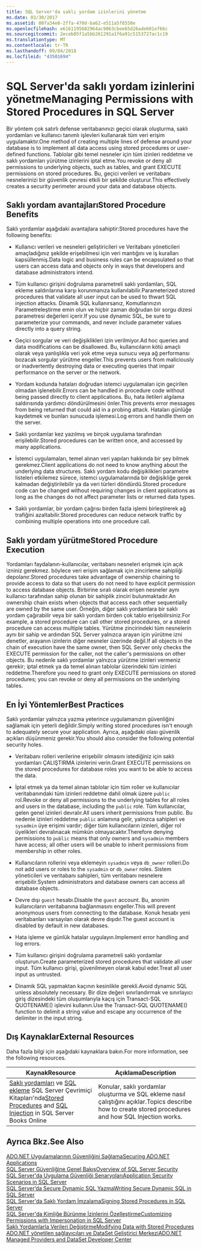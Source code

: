 ```yaml
---
title: SQL Server'da saklı yordam izinlerini yönetme
ms.date: 03/30/2017
ms.assetid: 08fa34e8-2ffa-470d-ba62-e511a5f8558e
ms.openlocfilehash: e6161195682964ac9063cbee65d26ade601ef66c
ms.sourcegitcommit: 2eceb05f1a5bb261291a1f6a91c5153727ac1c19
ms.translationtype: MT
ms.contentlocale: tr-TR
ms.lasthandoff: 09/04/2018
ms.locfileid: "43501694"
---
```

# <a name="managing-permissions-with-stored-procedures-in-sql-server"></a><span data-ttu-id="7fff9-102">SQL Server'da saklı yordam izinlerini yönetme</span><span class="sxs-lookup"><span data-stu-id="7fff9-102">Managing Permissions with Stored Procedures in SQL Server</span></span>
<span data-ttu-id="7fff9-103">Bir yöntem çok satırlı defense veritabanınızı geçici olarak oluşturma, saklı yordamları ve kullanıcı tanımlı işlevleri kullanarak tüm veri erişim uygulamaktır.</span><span class="sxs-lookup"><span data-stu-id="7fff9-103">One method of creating multiple lines of defense around your database is to implement all data access using stored procedures or user-defined functions.</span></span> <span data-ttu-id="7fff9-104">Tablolar gibi temel nesneler için tüm izinleri reddetme ve saklı yordamları yürütme izinlerini iptal etme.</span><span class="sxs-lookup"><span data-stu-id="7fff9-104">You revoke or deny all permissions to underlying objects, such as tables, and grant EXECUTE permissions on stored procedures.</span></span> <span data-ttu-id="7fff9-105">Bu, geçici verileri ve veritabanı nesnelerinizi bir güvenlik çevresi etkili bir şekilde oluşturur.</span><span class="sxs-lookup"><span data-stu-id="7fff9-105">This effectively creates a security perimeter around your data and database objects.</span></span>  
  
## <a name="stored-procedure-benefits"></a><span data-ttu-id="7fff9-106">Saklı yordam avantajları</span><span class="sxs-lookup"><span data-stu-id="7fff9-106">Stored Procedure Benefits</span></span>  
 <span data-ttu-id="7fff9-107">Saklı yordamlar aşağıdaki avantajlara sahiptir:</span><span class="sxs-lookup"><span data-stu-id="7fff9-107">Stored procedures have the following benefits:</span></span>  
  
-   <span data-ttu-id="7fff9-108">Kullanıcı verileri ve nesneleri geliştiricileri ve Veritabanı yöneticileri amaçladığınız şekilde erişebilmesi için veri mantığını ve iş kuralları kapsüllenmiş.</span><span class="sxs-lookup"><span data-stu-id="7fff9-108">Data logic and business rules can be encapsulated so that users can access data and objects only in ways that developers and database administrators intend.</span></span>  
  
-   <span data-ttu-id="7fff9-109">Tüm kullanıcı girişini doğrulama parametreli saklı yordamları, SQL ekleme saldırılarına karşı korunmanıza kullanılabilir.</span><span class="sxs-lookup"><span data-stu-id="7fff9-109">Parameterized stored procedures that validate all user input can be used to thwart SQL injection attacks.</span></span> <span data-ttu-id="7fff9-110">Dinamik SQL kullanırsanız, Komutlarınızın Parametreleştirme emin olun ve hiçbir zaman doğrudan bir sorgu dizesi parametresi değerleri içerir.</span><span class="sxs-lookup"><span data-stu-id="7fff9-110">If you use dynamic SQL, be sure to parameterize your commands, and never include parameter values directly into a query string.</span></span>  
  
-   <span data-ttu-id="7fff9-111">Geçici sorgular ve veri değişiklikleri izin verilmiyor.</span><span class="sxs-lookup"><span data-stu-id="7fff9-111">Ad hoc queries and data modifications can be disallowed.</span></span> <span data-ttu-id="7fff9-112">Bu, kullanıcıların kötü amaçlı olarak veya yanlışlıkla veri yok etme veya sunucu veya ağ performansı bozacak sorgular yürütme engeller.</span><span class="sxs-lookup"><span data-stu-id="7fff9-112">This prevents users from maliciously or inadvertently destroying data or executing queries that impair performance on the server or the network.</span></span>  
  
-   <span data-ttu-id="7fff9-113">Yordam kodunda hataları doğrudan istemci uygulamaları için geçirilen olmadan işlenebilir.</span><span class="sxs-lookup"><span data-stu-id="7fff9-113">Errors can be handled in procedure code without being passed directly to client applications.</span></span> <span data-ttu-id="7fff9-114">Bu, hata iletileri algılama saldırısında yardımcı döndürülmesini önler.</span><span class="sxs-lookup"><span data-stu-id="7fff9-114">This prevents error messages from being returned that could aid in a probing attack.</span></span> <span data-ttu-id="7fff9-115">Hataları günlüğe kaydetmek ve bunları sunucuda işlemesi.</span><span class="sxs-lookup"><span data-stu-id="7fff9-115">Log errors and handle them on the server.</span></span>  
  
-   <span data-ttu-id="7fff9-116">Saklı yordamlar kez yazılmış ve birçok uygulama tarafından erişilebilir.</span><span class="sxs-lookup"><span data-stu-id="7fff9-116">Stored procedures can be written once, and accessed by many applications.</span></span>  
  
-   <span data-ttu-id="7fff9-117">İstemci uygulamaları, temel alınan veri yapıları hakkında bir şey bilmek gerekmez.</span><span class="sxs-lookup"><span data-stu-id="7fff9-117">Client applications do not need to know anything about the underlying data structures.</span></span> <span data-ttu-id="7fff9-118">Saklı yordam kodu değişiklikleri parametre listeleri etkilemez sürece, istemci uygulamalarında bir değişikliğe gerek kalmadan değiştirilebilir ya da veri türleri döndürdü.</span><span class="sxs-lookup"><span data-stu-id="7fff9-118">Stored procedure code can be changed without requiring changes in client applications as long as the changes do not affect parameter lists or returned data types.</span></span>  
  
-   <span data-ttu-id="7fff9-119">Saklı yordamlar, bir yordam çağrısı birden fazla işlemi birleştirerek ağ trafiğini azaltabilir.</span><span class="sxs-lookup"><span data-stu-id="7fff9-119">Stored procedures can reduce network traffic by combining multiple operations into one procedure call.</span></span>  
  
## <a name="stored-procedure-execution"></a><span data-ttu-id="7fff9-120">Saklı yordam yürütme</span><span class="sxs-lookup"><span data-stu-id="7fff9-120">Stored Procedure Execution</span></span>  
 <span data-ttu-id="7fff9-121">Yordamları faydalanın-kullanıcılar, veritabanı nesneleri erişmek için açık izniniz gerekmez. böylece veri erişim sağlamak için zincirleme sahipliği depolanır.</span><span class="sxs-lookup"><span data-stu-id="7fff9-121">Stored procedures take advantage of ownership chaining to provide access to data so that users do not need to have explicit permission to access database objects.</span></span> <span data-ttu-id="7fff9-122">Birbirine sıralı olarak erişen nesneler aynı kullanıcı tarafından sahip olunan bir sahiplik zinciri bulunmaktadır.</span><span class="sxs-lookup"><span data-stu-id="7fff9-122">An ownership chain exists when objects that access each other sequentially are owned by the same user.</span></span> <span data-ttu-id="7fff9-123">Örneğin, diğer saklı yordamlara bir saklı yordam çağırabilir veya bir saklı yordam birden çok tablo erişebilirsiniz.</span><span class="sxs-lookup"><span data-stu-id="7fff9-123">For example, a stored procedure can call other stored procedures, or a stored procedure can access multiple tables.</span></span> <span data-ttu-id="7fff9-124">Yürütme zincirindeki tüm nesnelerin aynı bir sahip ve ardından SQL Server yalnızca arayan için yürütme izni denetler, arayanın izinlerin diğer nesneler üzerinde değil.</span><span class="sxs-lookup"><span data-stu-id="7fff9-124">If all objects in the chain of execution have the same owner, then SQL Server only checks the EXECUTE permission for the caller, not the caller's permissions on other objects.</span></span> <span data-ttu-id="7fff9-125">Bu nedenle saklı yordamlar yalnızca yürütme izinleri vermeniz gerekir; iptal etmek ya da temel alınan tablolar üzerindeki tüm izinleri reddetme.</span><span class="sxs-lookup"><span data-stu-id="7fff9-125">Therefore you need to grant only EXECUTE permissions on stored procedures; you can revoke or deny all permissions on the underlying tables.</span></span>  
  
## <a name="best-practices"></a><span data-ttu-id="7fff9-126">En İyi Yöntemler</span><span class="sxs-lookup"><span data-stu-id="7fff9-126">Best Practices</span></span>  
 <span data-ttu-id="7fff9-127">Saklı yordamlar yalnızca yazma yeterince uygulamanızın güvenliğini sağlamak için yeterli değildir.</span><span class="sxs-lookup"><span data-stu-id="7fff9-127">Simply writing stored procedures isn't enough to adequately secure your application.</span></span> <span data-ttu-id="7fff9-128">Ayrıca, aşağıdaki olası güvenlik açıkları düşünmeniz gerekir.</span><span class="sxs-lookup"><span data-stu-id="7fff9-128">You should also consider the following potential security holes.</span></span>  
  
-   <span data-ttu-id="7fff9-129">Veritabanı rolleri verilerine erişebilir olmasını istediğiniz için saklı yordamları ÇALIŞTIRMA izinlerini verin.</span><span class="sxs-lookup"><span data-stu-id="7fff9-129">Grant EXECUTE permissions on the stored procedures for database roles you want to be able to access the data.</span></span>  
  
-   <span data-ttu-id="7fff9-130">İptal etmek ya da temel alınan tablolar için tüm roller ve kullanıcılar veritabanındaki tüm izinleri reddetme dahil olmak üzere `public` rol.</span><span class="sxs-lookup"><span data-stu-id="7fff9-130">Revoke or deny all permissions to the underlying tables for all roles and users in the database, including the `public` role.</span></span> <span data-ttu-id="7fff9-131">Tüm kullanıcılar, gelen genel izinleri devralır.</span><span class="sxs-lookup"><span data-stu-id="7fff9-131">All users inherit permissions from public.</span></span> <span data-ttu-id="7fff9-132">Bu nedenle izinleri reddetme `public` anlamına gelir, yalnızca sahipleri ve `sysadmin` üye erişimi vardır; diğer tüm kullanıcıların izinleri, diğer rol üyelikleri devralınacak mümkün olmayacaktır.</span><span class="sxs-lookup"><span data-stu-id="7fff9-132">Therefore denying permissions to `public` means that only owners and `sysadmin` members have access; all other users will be unable to inherit permissions from membership in other roles.</span></span>  
  
-   <span data-ttu-id="7fff9-133">Kullanıcıların rollerini veya eklemeyin `sysadmin` veya `db_owner` rolleri.</span><span class="sxs-lookup"><span data-stu-id="7fff9-133">Do not add users or roles to the `sysadmin` or `db_owner` roles.</span></span> <span data-ttu-id="7fff9-134">Sistem yöneticileri ve veritabanı sahipleri, tüm veritabanı nesnelere erişebilir.</span><span class="sxs-lookup"><span data-stu-id="7fff9-134">System administrators and database owners can access all database objects.</span></span>  
  
-   <span data-ttu-id="7fff9-135">Devre dışı `guest` hesabı.</span><span class="sxs-lookup"><span data-stu-id="7fff9-135">Disable the `guest` account.</span></span> <span data-ttu-id="7fff9-136">Bu, anonim kullanıcıların veritabanına bağlanmasını engeller.</span><span class="sxs-lookup"><span data-stu-id="7fff9-136">This will prevent anonymous users from connecting to the database.</span></span> <span data-ttu-id="7fff9-137">Konuk hesabı yeni veritabanları varsayılan olarak devre dışıdır.</span><span class="sxs-lookup"><span data-stu-id="7fff9-137">The guest account is disabled by default in new databases.</span></span>  
  
-   <span data-ttu-id="7fff9-138">Hata işleme ve günlük hatalar uygulayın.</span><span class="sxs-lookup"><span data-stu-id="7fff9-138">Implement error handling and log errors.</span></span>  
  
-   <span data-ttu-id="7fff9-139">Tüm kullanıcı girişini doğrulama parametreli saklı yordamlar oluşturun.</span><span class="sxs-lookup"><span data-stu-id="7fff9-139">Create parameterized stored procedures that validate all user input.</span></span> <span data-ttu-id="7fff9-140">Tüm kullanıcı girişi, güvenilmeyen olarak kabul eder.</span><span class="sxs-lookup"><span data-stu-id="7fff9-140">Treat all user input as untrusted.</span></span>  
  
-   <span data-ttu-id="7fff9-141">Dinamik SQL yapmaktan kaçının kesinlikle gerekli.</span><span class="sxs-lookup"><span data-stu-id="7fff9-141">Avoid dynamic SQL unless absolutely necessary.</span></span> <span data-ttu-id="7fff9-142">Bir dize değeri sınırlandırmak ve sınırlayıcı giriş dizesindeki tüm oluşumlarıyla kaçış için Transact-SQL QUOTENAME() işlevini kullanın.</span><span class="sxs-lookup"><span data-stu-id="7fff9-142">Use the Transact-SQL QUOTENAME() function to delimit a string value and escape any occurrence of the delimiter in the input string.</span></span>  
  
## <a name="external-resources"></a><span data-ttu-id="7fff9-143">Dış Kaynaklar</span><span class="sxs-lookup"><span data-stu-id="7fff9-143">External Resources</span></span>  
 <span data-ttu-id="7fff9-144">Daha fazla bilgi için aşağıdaki kaynaklara bakın.</span><span class="sxs-lookup"><span data-stu-id="7fff9-144">For more information, see the following resources.</span></span>  
  
|<span data-ttu-id="7fff9-145">Kaynak</span><span class="sxs-lookup"><span data-stu-id="7fff9-145">Resource</span></span>|<span data-ttu-id="7fff9-146">Açıklama</span><span class="sxs-lookup"><span data-stu-id="7fff9-146">Description</span></span>|  
|--------------|-----------------|  
|<span data-ttu-id="7fff9-147">[Saklı yordamları](/sql/relational-databases/stored-procedures/stored-procedures-database-engine) ve [SQL ekleme](https://go.microsoft.com/fwlink/?LinkId=98234) SQL Server Çevrimiçi Kitapları'nda</span><span class="sxs-lookup"><span data-stu-id="7fff9-147">[Stored Procedures](/sql/relational-databases/stored-procedures/stored-procedures-database-engine) and [SQL Injection](https://go.microsoft.com/fwlink/?LinkId=98234) in SQL Server Books Online</span></span>|<span data-ttu-id="7fff9-148">Konular, saklı yordamlar oluşturma ve SQL ekleme nasıl çalıştığını açıklar.</span><span class="sxs-lookup"><span data-stu-id="7fff9-148">Topics describe how to create stored procedures and how SQL Injection works.</span></span>|  
  
## <a name="see-also"></a><span data-ttu-id="7fff9-149">Ayrıca Bkz.</span><span class="sxs-lookup"><span data-stu-id="7fff9-149">See Also</span></span>  
 [<span data-ttu-id="7fff9-150">ADO.NET Uygulamalarının Güvenliğini Sağlama</span><span class="sxs-lookup"><span data-stu-id="7fff9-150">Securing ADO.NET Applications</span></span>](../../../../../docs/framework/data/adonet/securing-ado-net-applications.md)  
 [<span data-ttu-id="7fff9-151">SQL Server Güvenliğine Genel Bakış</span><span class="sxs-lookup"><span data-stu-id="7fff9-151">Overview of SQL Server Security</span></span>](../../../../../docs/framework/data/adonet/sql/overview-of-sql-server-security.md)  
 [<span data-ttu-id="7fff9-152">SQL Server'da Uygulama Güvenliği Senaryoları</span><span class="sxs-lookup"><span data-stu-id="7fff9-152">Application Security Scenarios in SQL Server</span></span>](../../../../../docs/framework/data/adonet/sql/application-security-scenarios-in-sql-server.md)  
 [<span data-ttu-id="7fff9-153">SQL Server’da Secure Dynamic SQL Yazma</span><span class="sxs-lookup"><span data-stu-id="7fff9-153">Writing Secure Dynamic SQL in SQL Server</span></span>](../../../../../docs/framework/data/adonet/sql/writing-secure-dynamic-sql-in-sql-server.md)  
 [<span data-ttu-id="7fff9-154">SQL Server'da Saklı Yordam İmzalama</span><span class="sxs-lookup"><span data-stu-id="7fff9-154">Signing Stored Procedures in SQL Server</span></span>](../../../../../docs/framework/data/adonet/sql/signing-stored-procedures-in-sql-server.md)  
 [<span data-ttu-id="7fff9-155">SQL Server'da Kimliğe Bürünme İzinlerini Özelleştirme</span><span class="sxs-lookup"><span data-stu-id="7fff9-155">Customizing Permissions with Impersonation in SQL Server</span></span>](../../../../../docs/framework/data/adonet/sql/customizing-permissions-with-impersonation-in-sql-server.md)  
 [<span data-ttu-id="7fff9-156">Saklı Yordamlarla Verileri Değiştirme</span><span class="sxs-lookup"><span data-stu-id="7fff9-156">Modifying Data with Stored Procedures</span></span>](../../../../../docs/framework/data/adonet/modifying-data-with-stored-procedures.md)  
 [<span data-ttu-id="7fff9-157">ADO.NET yönetilen sağlayıcıları ve DataSet Geliştirici Merkezi</span><span class="sxs-lookup"><span data-stu-id="7fff9-157">ADO.NET Managed Providers and DataSet Developer Center</span></span>](https://go.microsoft.com/fwlink/?LinkId=217917)
